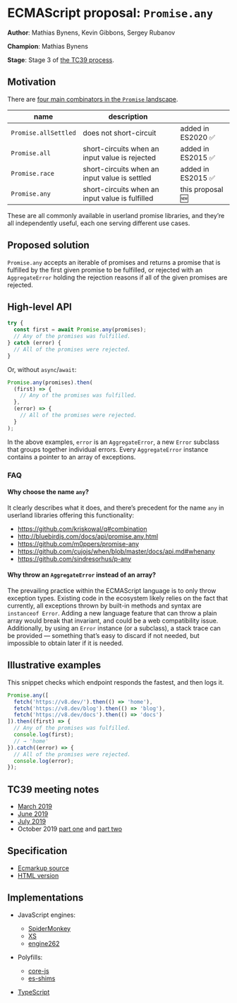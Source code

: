 # ECMAScript proposal: `Promise.any`

**Author**: Mathias Bynens, Kevin Gibbons, Sergey Rubanov

**Champion**: Mathias Bynens

**Stage**: Stage 3 of [the TC39 process](https://tc39.github.io/process-document/).

## Motivation

There are [four main combinators in the `Promise` landscape](https://v8.dev/features/promise-combinators).

| name                 | description                                     |                    |
| -------------------- | ----------------------------------------------- | ------------------ |
| `Promise.allSettled` | does not short-circuit                          | added in ES2020 ✅ |
| `Promise.all`        | short-circuits when an input value is rejected  | added in ES2015 ✅ |
| `Promise.race`       | short-circuits when an input value is settled   | added in ES2015 ✅ |
| `Promise.any`        | short-circuits when an input value is fulfilled | this proposal 🆕   |

These are all commonly available in userland promise libraries, and they’re all independently useful, each one serving different use cases.

## Proposed solution

`Promise.any` accepts an iterable of promises and returns a promise that is fulfilled by the first given promise to be fulfilled, or rejected with an `AggregateError` holding the rejection reasons if all of the given promises are rejected.

## High-level API

```js
try {
  const first = await Promise.any(promises);
  // Any of the promises was fulfilled.
} catch (error) {
  // All of the promises were rejected.
}
```

Or, without `async`/`await`:

```js
Promise.any(promises).then(
  (first) => {
    // Any of the promises was fulfilled.
  },
  (error) => {
    // All of the promises were rejected.
  }
);
```

In the above examples, `error` is an `AggregateError`, a new `Error` subclass that groups together individual errors. Every `AggregateError` instance contains a pointer to an array of exceptions.

### FAQ

#### Why choose the name `any`?

It clearly describes what it does, and there’s precedent for the name `any` in userland libraries offering this functionality:

- https://github.com/kriskowal/q#combination
- http://bluebirdjs.com/docs/api/promise.any.html
- https://github.com/m0ppers/promise-any
- https://github.com/cujojs/when/blob/master/docs/api.md#whenany
- https://github.com/sindresorhus/p-any

#### Why throw an `AggregateError` instead of an array?

The prevailing practice within the ECMAScript language is to only throw exception types. Existing code in the ecosystem likely relies on the fact that currently, all exceptions thrown by built-in methods and syntax are `instanceof Error`. Adding a new language feature that can throw a plain array would break that invariant, and could be a web compatibility issue. Additionally, by using an `Error` instance (or a subclass), a stack trace can be provided — something that’s easy to discard if not needed, but impossible to obtain later if it is needed.

## Illustrative examples

This snippet checks which endpoint responds the fastest, and then logs it.

```js
Promise.any([
  fetch('https://v8.dev/').then(() => 'home'),
  fetch('https://v8.dev/blog').then(() => 'blog'),
  fetch('https://v8.dev/docs').then(() => 'docs')
]).then((first) => {
  // Any of the promises was fulfilled.
  console.log(first);
  // → 'home'
}).catch((error) => {
  // All of the promises were rejected.
  console.log(error);
});
```

## TC39 meeting notes

- [March 2019](https://github.com/tc39/notes/blob/master/meetings/2019-03/mar-27.md#promiseany)
- [June 2019](https://github.com/tc39/notes/blob/master/meetings/2019-06/june-5.md#promiseany)
- [July 2019](https://github.com/tc39/notes/blob/master/meetings/2019-07/july-24.md#promiseany)
- October 2019 [part one](https://github.com/tc39/notes/blob/master/meetings/2019-10/october-2.md#promiseany-for-stage-3) and [part two](https://github.com/tc39/notes/blob/master/meetings/2019-10/october-3.md#promiseany-reprise)

## Specification

- [Ecmarkup source](https://github.com/tc39/proposal-promise-any/blob/master/spec.html)
- [HTML version](https://tc39.github.io/proposal-promise-any/)

## Implementations

- JavaScript engines:
    - [SpiderMonkey](https://bugzilla.mozilla.org/show_bug.cgi?id=1568903)
    - [XS](https://blog.moddable.com/blog/xs10/)
    - [engine262](https://github.com/engine262/engine262/commit/c68877ef1c4633daac8b58b5ce1876f709c1cc16)

- Polyfills:
    - [core-js](https://github.com/zloirock/core-js#promiseany)
    - [es-shims](https://github.com/es-shims/Promise.any)

- [TypeScript](https://github.com/microsoft/TypeScript/pull/33844)
